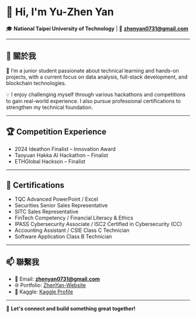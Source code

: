 # 👋 Hi, I'm Yu-Zhen Yan  
🎓 **National Taipei University of Technology** | 📧 **zhenyan0731@gmail.com**

---

## 🔭 關於我  
🌱 I’m a junior student passionate about technical learning and hands-on projects, with a current focus on data analysis, full-stack development, and blockchain technologies.

💡 I enjoy challenging myself through various hackathons and competitions to gain real-world experience. I also pursue professional certifications to strengthen my technical foundation.

---

## 🏆 Competition Experience  

- 2024 Ideathon Finalist – Innovation Award
- Taoyuan Hakka AI Hackathon – Finalist
- ETHGlobal Hackson – Finalist
---

## 📜 Certifications  
- TQC Advanced PowerPoint / Excel
- Securities Senior Sales Representative
- SITC Sales Representative
- FinTech Competency / Financial Literacy & Ethics
- IPASS Cybersecurity Associate / ISC2 Certified in Cybersecurity (CC)
- Accounting Assistant / CSIE Class C Technician
- Software Application Class B Technician



---


## 📫 聯繫我  
- 📧 Email: **zhenyan0731@gmail.com**  
- 🌐 Portfolio: [ZhenYan-Website](https://zhenyan1214.github.io/ZhenYan-Website/)  
- 📁 Kaggle: [Kaggle Profile]((https://www.kaggle.com/zhenyanoo)) 

---

💬 **Let's connect and build something great together!**
